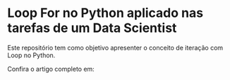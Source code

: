 # Loop For no Python aplicado nas tarefas de um Data Scientist
Este repositório tem como objetivo apresenter o conceito de iteração com Loop no Python.

Confira o artigo completo em:
